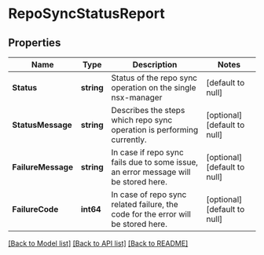 # RepoSyncStatusReport

## Properties
Name | Type | Description | Notes
------------ | ------------- | ------------- | -------------
**Status** | **string** | Status of the repo sync operation on the single nsx-manager  | [default to null]
**StatusMessage** | **string** | Describes the steps which repo sync operation is performing currently.  | [optional] [default to null]
**FailureMessage** | **string** | In case if repo sync fails due to some issue, an error message will be stored here.  | [optional] [default to null]
**FailureCode** | **int64** | In case of repo sync related failure, the code for the error will be stored here.  | [optional] [default to null]

[[Back to Model list]](../README.md#documentation-for-models) [[Back to API list]](../README.md#documentation-for-api-endpoints) [[Back to README]](../README.md)

